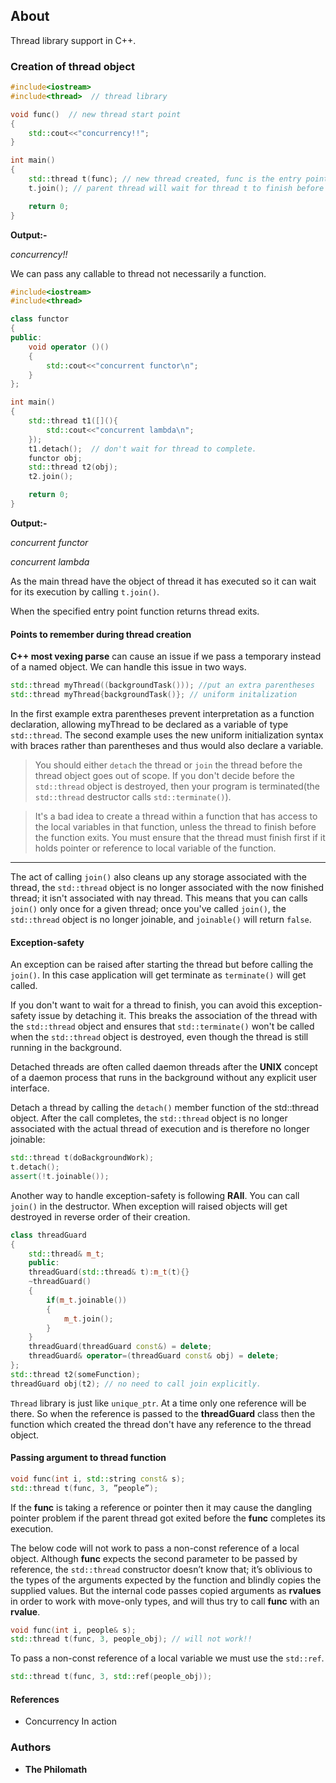 ## About
Thread library support in C++.

### Creation of thread object
```cpp
#include<iostream>
#include<thread>  // thread library

void func()  // new thread start point
{
    std::cout<<"concurrency!!";
}

int main()
{
    std::thread t(func); // new thread created, func is the entry point for new thread.
    t.join(); // parent thread will wait for thread t to finish before executing the next instruction.

    return 0;
}
```
**Output:-**

_concurrency!!_

We can pass any callable to thread not necessarily a function.
```cpp
#include<iostream>
#include<thread>

class functor
{
public:
    void operator ()()
    {
        std::cout<<"concurrent functor\n";
    }
};

int main()
{
    std::thread t1([](){
        std::cout<<"concurrent lambda\n";
    });
    t1.detach();  // don't wait for thread to complete.
    functor obj;
    std::thread t2(obj);
    t2.join();

    return 0;
}
```
**Output:-**

_concurrent functor_

_concurrent lambda_

As the main thread have the object of thread it has executed so it can wait for its execution by calling `t.join()`.

When the specified entry point function returns thread exits.

#### Points to remember during thread creation
**C++ most vexing parse** can cause an issue if we pass a temporary instead of a named object. We can handle this issue in two ways.
```cpp
std::thread myThread((backgroundTask())); //put an extra parentheses
std::thread myThread{backgroundTask()}; // uniform initalization
```
In the first example extra parentheses prevent interpretation as a function declaration, allowing myThread to be declared as a variable of type `std::thread`. The second example uses the new uniform initialization syntax with braces rather than parentheses and thus would also declare a variable.

>You should either `detach` the thread or `join` the thread before the thread object goes out of scope. If you don't decide before the `std::thread` object is destroyed, then your program is terminated(the `std::thread` destructor calls `std::terminate()`).

>It's a bad idea to create a thread within a function that has access to the local variables in that function, unless the thread to finish before the function exits. You must ensure that the thread must finish first if it holds pointer or reference to local variable of the function.

****

The act of calling `join()` also cleans up any storage associated with the thread, the `std::thread` object is no longer associated with the now finished thread; it isn't associated with nay thread. This means that you can calls `join()` only once for a given thread; once you've called `join()`, the `std::thread` object is no longer joinable, and `joinable()` will return `false`.

#### Exception-safety
An exception can be raised after starting the thread but before calling the `join()`. In this case application will get terminate as `terminate()` will get called.

If you don't want to wait for a thread to finish, you can avoid this exception-safety issue by detaching it. This breaks the association of the thread with the `std::thread` object and ensures that `std::terminate()` won't be called when the `std::thread` object is destroyed, even though the thread is still running in the background.

Detached threads are often called daemon threads after the **UNIX** concept of a daemon process that runs in the background without any explicit user interface.

Detach a thread by calling the `detach()` member function of the std::thread object. After the call completes, the `std::thread` object is no longer associated with the actual thread of execution and is therefore no longer joinable:
```cpp
std::thread t(doBackgroundWork);
t.detach();
assert(!t.joinable());
```

Another way to handle exception-safety is following **RAII**. You can call `join()` in the destructor. When exception will raised objects will get destroyed in reverse order of their creation.

```cpp
class threadGuard
{
    std::thread& m_t;
    public:
    threadGuard(std::thread& t):m_t(t){}
    ~threadGuard()
    {
        if(m_t.joinable())
        {
            m_t.join();
        }
    }
    threadGuard(threadGuard const&) = delete;
    threadGuard& operator=(threadGuard const& obj) = delete;
};
std::thread t2(someFunction);
threadGuard obj(t2); // no need to call join explicitly.
```

`Thread` library is just like `unique_ptr`. At a time only one reference will be there. So when the reference is passed to the **threadGuard** class then the function which created the thread don't have any reference to the thread object.

#### Passing argument to thread function
```cpp
void func(int i, std::string const& s);
std::thread t(func, 3, ”people”);
```
If the **func** is taking a reference or pointer then it may cause the dangling pointer problem if the parent thread got exited before the **func** completes its execution.

The below code will not work to pass a non-const reference of a local object. Although **func** expects the second parameter to be passed by reference, the `std::thread` constructor doesn’t know that; it’s oblivious to the types of the arguments expected by the function and blindly copies the supplied values. But the internal code passes copied arguments as **rvalues** in order to work with move-only types, and will thus try to call **func** with an **rvalue**.
```cpp
void func(int i, people& s);
std::thread t(func, 3, people_obj); // will not work!!
```
To pass a non-const reference of a local variable we must use the `std::ref`.
```cpp
std::thread t(func, 3, std::ref(people_obj));
```

#### References

* Concurrency In action

### Authors

* **The Philomath**
